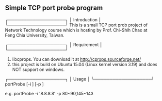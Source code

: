 Simple TCP port probe program
------------------------------

┌───────────────────┐
│   Introduction    │
└───────────────────┘
This is a small TCP port prob project of Network Technology course which is hosting by Prof. Chi-Shih Chao at Feng Chia University, Taiwan.


┌───────────────────┐
│    Requirement    │
└───────────────────┘
1) libcprops. You can download it at http://cprops.sourceforge.net/
2) this project is build on Ubuntu 15.04 (Linux kernel version 3.19) and does NOT support on windows.


┌───────────────────┐
│       Usage       │
└───────────────────┘
portProbe [-i <Target IP address>] [-p <target port number>]

e.g. portProbe -i '8.8.8.8' -p 80~90,145~143